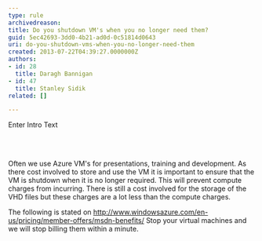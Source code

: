 ```yaml
---
type: rule
archivedreason: 
title: Do you shutdown VM's when you no longer need them?
guid: 5ec42693-3dd0-4b21-ad0d-0c51814d0643
uri: do-you-shutdown-vms-when-you-no-longer-need-them
created: 2013-07-22T04:39:27.0000000Z
authors:
- id: 28
  title: Daragh Bannigan
- id: 47
  title: Stanley Sidik
related: []

---
```



Enter Intro Text
<br><excerpt class='endintro'></excerpt><br>
<p>​</p><p>Often we use Azure VM's for presentations, training and development. As there cost involved to store and use the VM it is important to ensure that the VM is shutdown when it is no longer required. This will prevent compute charges from incurring. There is still a cost involved for the storage of the VHD files but these charges are a lot less than the compute charges. </p><p>The following is stated on <a href="http&#58;//www.windowsazure.com/en-us/pricing/member-offers/msdn-benefits/">http&#58;//www.windowsazure.com/en-us/pricing/member-offers/msdn-benefits/</a> Stop your virtual machines and we will stop billing them within a minute.&#160;​</p>


